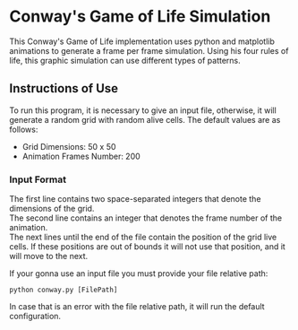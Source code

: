 # Conway's Game of Life Simulation

This Conway's Game of Life implementation uses python and matplotlib animations to generate a frame per frame simulation. Using his four rules of life, this graphic simulation can use different types of patterns.

## Instructions of Use

To run this program, it is necessary to give an input file, otherwise, it will generate a random grid with random alive cells. The default values are as follows:
- Grid Dimensions: 50 x 50
- Animation Frames Number: 200

### Input Format

The first line contains two space-separated integers that denote the dimensions of the grid.  
The second line contains an integer that denotes the frame number of the animation.  
The next lines until the end of the file contain the position of the grid live cells. If these positions are out of bounds it will not use that position, and it will move to the next.

If your gonna use an input file you must provide your file relative path:

    python conway.py [FilePath]
    
In case that is an error with the file relative path, it will run the default configuration.
